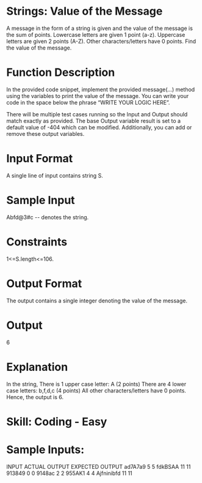 # Strings: Value of the Message

A message in the form of a string is given and the value of the message is the sum of points.
Lowercase letters are given 1 point (a-z).
Uppercase letters are given 2 points (A-Z).
Other characters/letters have 0 points.
Find the value of the message.

# Function Description
In the provided code snippet, implement the provided message(...) method using the variables to print the value of the message. You can write your code in the space below the phrase “WRITE YOUR LOGIC HERE”.

There will be multiple test cases running so the Input and Output should match exactly as provided.
The base Output variable result is set to a default value of -404 which can be modified. Additionally, you can add or remove these output variables.

# Input Format
A single line of input contains string S.

# Sample Input
Abfd@3#c   -- denotes the string.

# Constraints
1<=S.length<=106.

# Output Format
The output contains a single integer denoting the value of the message.

# Output
 6

# Explanation 
In the string,
There is 1 upper case letter: A (2 points)
There are 4 lower case letters: b,f,d,c (4 points)
All other characters/letters have 0 points.
Hence, the output is 6.
# Skill: Coding - Easy

# Sample Inputs:

INPUT	            ACTUAL OUTPUT	EXPECTED OUTPUT
ad7A7a9	            5	                5
fdkBSAA	            11	                11
913849	            0	                0
9148ac	            2	                2
955AK1	            4	                4
Ajfninibfd	        11	                11